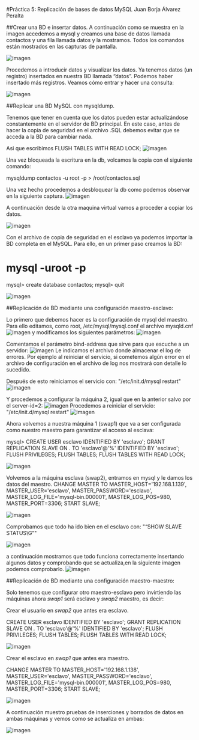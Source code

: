 #Práctica 5: Replicación de bases de datos MySQL
Juan Borja Álvarez Peralta

##Crear una BD e insertar datos.
A continuación como se muestra en la imagen accedemos a mysql y creamos una base
de datos llamada contactos y una fila llamada datos y la mostramos.
Todos los comandos están mostrados en las capturas de pantalla.

![imagen](Capturas/Captura_1.png)

Procedemos a introducir datos y visualizar los datos.
Ya tenemos datos (un registro) insertados en nuestra BD llamada “datos”. Podemos
haber insertado más registros. Veamos cómo entrar y hacer una consulta:

![imagen](Capturas/Captura_2.png)

##Replicar una BD MySQL con mysqldump.

Tenemos que tener en cuenta que los datos pueden
estar actualizándose constantemente en el servidor de BD principal. En este caso,
antes de hacer la copia de seguridad en el archivo .SQL debemos evitar que se
acceda a la BD para cambiar nada.

Asi que escribimos FLUSH TABLES WITH READ LOCK;
![imagen](Capturas/Captura_3.png)

Una vez bloqueada la escritura en la db, volcamos la copia con el siguiente comando:

mysqldump contactos -u root -p > /root/contactos.sql

Una vez hecho procedemos a desbloquear la db como podemos observar en la siguiente captura.
![imagen](Capturas/Captura_4.png)

A continuación desde la otra maquina virtual vamos a proceder a copiar los datos.

![imagen](Capturas/Capture_5.png)

Con el archivo de copia de seguridad en el esclavo ya podemos importar la BD
completa en el MySQL. Para ello, en un primer paso creamos la BD:

# mysql -uroot -p
mysql> create database contactos;
mysql> quit

![imagen](Capturas/Captura_6.png)

##Replicación de BD mediante una configuración maestro-esclavo:

Lo primero que debemos hacer es la configuración de mysql del maestro. Para ello
editamos, como root,  /etc/mysql/mysql.conf  el archivo mysqld.cnf 
![imagen](Capturas/Captura_7.png)
y modificamos los siguientes parámetros:
![imagen](Capturas/Captura_8.png)

Comentamos el parámetro bind-address que sirve para que escuche a un servidor:
![imagen](Capturas/Captura_9.png)
Le indicamos el archivo donde almacenar el log de errores. Por ejemplo al reiniciar el
servicio, si cometemos algún error en el archivo de configuración en el archivo de log
nos mostrará con detalle lo sucedido.

Después de esto reiniciamos el servicio con: "/etc/init.d/mysql restart"
![imagen](Capturas/Captura_10.png)

Y procedemos a configurar la máquina 2, igual que en la anterior salvo por el server-id=2:
![imagen](Capturas/Captura_11.png)
Procedemos a reiniciar el servicio: "/etc/init.d/mysql restart"
![imagen](Capturas/Captura_12.png)

Ahora volvemos a nuestra máquina 1 (swap1) que va a ser configurada como nuestro maestro para garantizar el acceso al esclava:

mysql> CREATE USER esclavo IDENTIFIED BY 'esclavo';
GRANT REPLICATION SLAVE ON *.* TO 'esclavo'@'%' IDENTIFIED BY 'esclavo';
FLUSH PRIVILEGES;
FLUSH TABLES;
FLUSH TABLES WITH READ LOCK;

![imagen](Capturas/Captura_13.png)

Volvemos a la máquina esclava (swap2), entramos en mysql y le damos los datos del maestro.
CHANGE MASTER TO MASTER_HOST='192.168.1.139', MASTER_USER='esclavo', MASTER_PASSWORD='esclavo', MASTER_LOG_FILE='mysql-bin.000001', MASTER_LOG_POS=980, MASTER_PORT=3306;
START SLAVE;

![imagen](Capturas/Captura_14.png)

Comprobamos que todo ha ido bien en el esclavo con: "“SHOW SLAVE STATUS\G”"

![imagen](Capturas/Captura_15.png)

a continuación mostramos que todo funciona correctamente insertando algunos datos y comprobando que se actualiza,en la siguiente imagen podemos comprobarlo.
![imagen](Capturas/Captura_16.png)

##Replicación de BD mediante una configuración maestro-maestro:

Solo tenemos que configurar otro maestro-esclavo pero invirtiendo las máquinas ahora *swap1* será esclavo y *swap2* maestro, es decir:

Crear el usuario en *swap2* que antes era esclavo.

CREATE USER esclavo IDENTIFIED BY 'esclavo';
GRANT REPLICATION SLAVE ON *.* TO 'esclavo'@'%' IDENTIFIED BY 'esclavo';
FLUSH PRIVILEGES;
FLUSH TABLES;
FLUSH TABLES WITH READ LOCK;

![imagen](Capturas/Captura_17.png)

Crear el esclavo en *swap1* que antes era maestro.


CHANGE MASTER TO MASTER_HOST='192.168.1.138', MASTER_USER='esclavo', MASTER_PASSWORD='esclavo', MASTER_LOG_FILE='mysql-bin.000001', MASTER_LOG_POS=980, MASTER_PORT=3306;
START SLAVE;

![imagen](Capturas/Captura_18.png)

A continuación muestro pruebas de inserciones y borrados de datos en ambas máquinas y vemos como se actualiza en ambas:

![imagen](Capturas/Captura_19.png)
